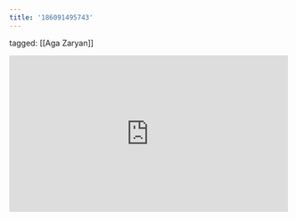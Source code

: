 ```yaml
---
title: '186091495743'
---
```

tagged: [[Aga Zaryan]]
<iframe allow="accelerometer; autoplay; clipboard-write; encrypted-media; gyroscope; picture-in-picture" allowfullscreen="" frameborder="0" height="281" id="youtube_iframe" src="https://www.youtube.com/embed/1h23lD3eSYI?feature=oembed&amp;enablejsapi=1&amp;origin=https://safe.txmblr.com&amp;wmode=opaque" width="500"></iframe>